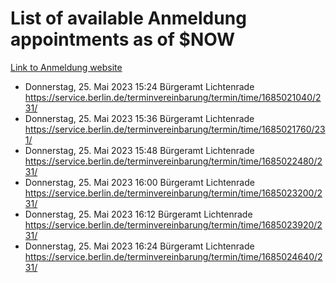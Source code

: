# List of available Anmeldung appointments as of $NOW
[Link to Anmeldung website](https://service.berlin.de/terminvereinbarung/termin/tag.php?termin=1&anliegen[]=120686&dienstleisterlist=122210,122217,327316,122219,327312,122227,327314,122231,327346,122243,327348,122254,122252,329742,122260,329745,122262,329748,122271,327278,122273,327274,122277,327276,330436,122280,327294,122282,327290,122284,327292,122291,327270,122285,327266,122286,327264,122296,327268,150230,329760,122297,327286,122294,327284,122312,329763,122314,329775,122304,327330,122311,327334,122309,327332,317869,122281,327352,122279,329772,122283,122276,327324,122274,327326,122267,329766,122246,327318,122251,327320,122257,327322,122208,327298,122226,327300&herkunft=http%3A%2F%2Fservice.berlin.de%2Fdienstleistung%2F120686%2F)
- Donnerstag, 25. Mai 2023 15:24 Bürgeramt Lichtenrade https://service.berlin.de/terminvereinbarung/termin/time/1685021040/231/
- Donnerstag, 25. Mai 2023 15:36 Bürgeramt Lichtenrade https://service.berlin.de/terminvereinbarung/termin/time/1685021760/231/
- Donnerstag, 25. Mai 2023 15:48 Bürgeramt Lichtenrade https://service.berlin.de/terminvereinbarung/termin/time/1685022480/231/
- Donnerstag, 25. Mai 2023 16:00 Bürgeramt Lichtenrade https://service.berlin.de/terminvereinbarung/termin/time/1685023200/231/
- Donnerstag, 25. Mai 2023 16:12 Bürgeramt Lichtenrade https://service.berlin.de/terminvereinbarung/termin/time/1685023920/231/
- Donnerstag, 25. Mai 2023 16:24 Bürgeramt Lichtenrade https://service.berlin.de/terminvereinbarung/termin/time/1685024640/231/
